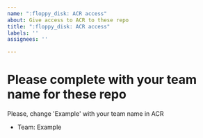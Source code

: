 ```yaml
---
name: ":floppy_disk: ACR access"
about: Give access to ACR to these repo
title: ":floppy_disk: ACR access"
labels: ''
assignees: ''

---
```


# Please complete with your team name for these repo
Please, change 'Example' with your team name in ACR
- Team: Example
